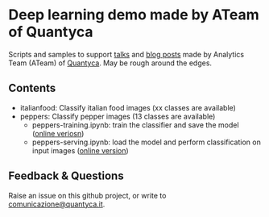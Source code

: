 # Deep learning demo made by ATeam of Quantyca

Scripts and samples to support [talks](https://www.slideshare.net/quantycabi) and [blog posts](https://medium.com/quantyca) made by Analytics Team (ATeam) of [Quantyca](https://www.linkedin.com/company/quantyca/). May be rough around the edges. 


## Contents

- italianfood: Classify italian food images (xx classes are available)
- peppers: Classify pepper images (13 classes are available) 
  - peppers-training.ipynb: train the classifier and save the model ([online veriosn](https://drive.google.com/open?id=1jK5GvOM95WkDXegbFUCtbPmAftlsB7s6))
  - peppers-serving.ipynb: load the model and perform classification on input images ([online version](https://drive.google.com/open?id=15biz5wEMsNajTXb6vzAcDqfEldkEUpbC))


## Feedback & Questions

Raise an issue on this github project, or write to [comunicazione@quantyca.it](comunicazione@quantyca.it).

